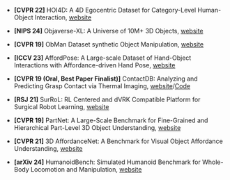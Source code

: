 
* **[CVPR 22]** HOI4D: A 4D Egocentric Dataset for Category-Level Human-Object Interaction, [website](https://hoi4d.github.io/)

* **[NIPS 24]** Objaverse-XL: A Universe of 10M+ 3D Objects, [website](https://objaverse.allenai.org/)

* **[CVPR 19]** ObMan Dataset synthetic Object Manipulation, [website](https://www.di.ens.fr/willow/research/obman/data/)

* **[ICCV 23]** AffordPose: A Large-scale Dataset of Hand-Object Interactions with Affordance-driven Hand Pose, [website](https://affordpose.github.io/)

* **[CVPR 19 (Oral, Best Paper Finalist)]** ContactDB: Analyzing and Predicting Grasp Contact via Thermal Imaging, [website](https://arxiv.org/pdf/1904.06830)/[Code](https://github.com/samarth-robo/contactdb_prediction)

* **[RSJ 21]** SurRoL: RL Centered and dVRK Compatible Platform for Surgical Robot Learning, [website](https://med-air.github.io/SurRoL/)

* **[CVPR 19]** PartNet: A Large-Scale Benchmark for Fine-Grained and Hierarchical Part-Level 3D Object Understanding, [website](https://partnet.cs.stanford.edu/)

* **[CVPR 21]** 3D AffordanceNet: A Benchmark for Visual Object Affordance Understanding, [website](https://andlollipopde.github.io/3D-AffordanceNet/#/)

* **[arXiv 24]** HumanoidBench: Simulated Humanoid Benchmark for Whole-Body Locomotion and Manipulation, [website](https://humanoid-bench.github.io/)

